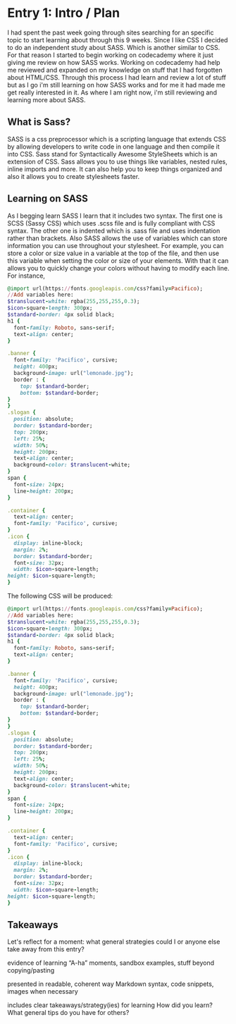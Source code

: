 # Entry 1: Intro / Plan
I had spent the past week going through sites searching for an specific topic to start learning about
through this 9 weeks. Since I like CSS I decided to do an independent study about SASS. Which is another 
similar to CSS. For that reason I started to begin working on codecademy where it just giving me 
review on how SASS works. Working on codecademy had help me reviewed and
expanded on my knowledge on stuff that I had forgotten about HTML/CSS. Through this process I had learn
and review a lot of stuff but as I go i'm still learning on how SASS works and for me it had made me get really interested in it.
As where I am right now, i'm still reviewing and learning more about SASS. 

## What is Sass?
SASS is a css preprocessor which is a scripting language that extends CSS by allowing developers
to write code in one language and then compile it into CSS. Sass stand for Syntactically Awesome StyleSheets which  is an extension of CSS. 
Sass allows you to use things like variables, nested rules, inline imports and more. 
It can also help you to keep things organized and also it allows you to create stylesheets faster.
## Learning on SASS
As I begging learn SASS I learn that it includes two syntax. The first one is SCSS (Sassy CSS) 
which uses .scss file and is fully compliant with CSS syntax. The other one is indented which is .sass file and uses indentation rather than brackets.
Also SASS allows the use of variables which can store information you can use throughout your stylesheet.
For example, you can store a color or size value in a variable at the top of the file, and then use this variable when setting the color or size of
your elements. With that it can allows you to quickly change your colors without having to modify each line.
For instance,
```ruby
@import url(https://fonts.googleapis.com/css?family=Pacifico);
//Add variables here:
$translucent-white: rgba(255,255,255,0.3);
$icon-square-length: 300px;
$standard-border: 4px solid black;
h1 {
  font-family: Roboto, sans-serif;
  text-align: center;
}

.banner {
  font-family: 'Pacifico', cursive;
  height: 400px;
  background-image: url("lemonade.jpg");
  border : {
    top: $standard-border;
    bottom: $standard-border;
}
}
.slogan {
  position: absolute;
  border: $standard-border;
  top: 200px;
  left: 25%;
  width: 50%;
  height: 200px;
  text-align: center;
  background-color: $translucent-white;
}
span {
  font-size: 24px;
  line-height: 200px;
}

.container {
  text-align: center;
  font-family: 'Pacifico', cursive;
}
.icon {
  display: inline-block;
  margin: 2%;
  border: $standard-border;
  font-size: 32px;
  width: $icon-square-length;
height: $icon-square-length;
}
```
The following CSS will be produced:
```ruby
@import url(https://fonts.googleapis.com/css?family=Pacifico);
//Add variables here:
$translucent-white: rgba(255,255,255,0.3);
$icon-square-length: 300px;
$standard-border: 4px solid black;
h1 {
  font-family: Roboto, sans-serif;
  text-align: center;
}

.banner {
  font-family: 'Pacifico', cursive;
  height: 400px;
  background-image: url("lemonade.jpg");
  border : {
    top: $standard-border;
    bottom: $standard-border;
}
}
.slogan {
  position: absolute;
  border: $standard-border;
  top: 200px;
  left: 25%;
  width: 50%;
  height: 200px;
  text-align: center;
  background-color: $translucent-white;
}
span {
  font-size: 24px;
  line-height: 200px;
}

.container {
  text-align: center;
  font-family: 'Pacifico', cursive;
}
.icon {
  display: inline-block;
  margin: 2%;
  border: $standard-border;
  font-size: 32px;
  width: $icon-square-length;
height: $icon-square-length;
}
```

## Takeaways
Let's reflect for a moment: what general strategies could I or anyone else take away from this entry?






evidence of learning
“A-ha” moments, sandbox examples, stuff beyond copying/pasting

presented in readable, coherent way
Markdown syntax, code snippets, images when necessary

includes clear takeaways/strategy(ies) for learning
How did you learn? 
What general tips do you have for others?